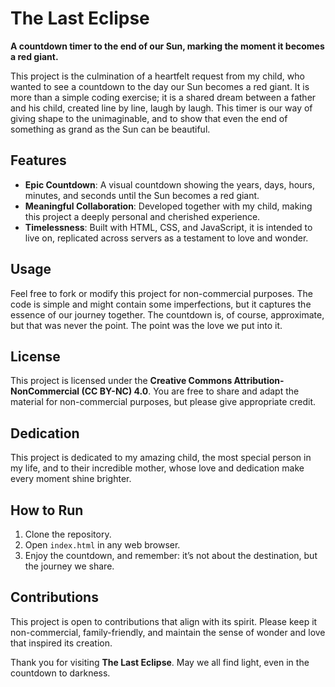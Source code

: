 # The Last Eclipse

**A countdown timer to the end of our Sun, marking the moment it becomes a red giant.**

This project is the culmination of a heartfelt request from my child, who wanted to see a countdown to the day our Sun becomes a red giant. It is more than a simple coding exercise; it is a shared dream between a father and his child, created line by line, laugh by laugh. This timer is our way of giving shape to the unimaginable, and to show that even the end of something as grand as the Sun can be beautiful.

## Features
- **Epic Countdown**: A visual countdown showing the years, days, hours, minutes, and seconds until the Sun becomes a red giant.
- **Meaningful Collaboration**: Developed together with my child, making this project a deeply personal and cherished experience.
- **Timelessness**: Built with HTML, CSS, and JavaScript, it is intended to live on, replicated across servers as a testament to love and wonder.

## Usage
Feel free to fork or modify this project for non-commercial purposes. The code is simple and might contain some imperfections, but it captures the essence of our journey together. The countdown is, of course, approximate, but that was never the point. The point was the love we put into it.

## License
This project is licensed under the **Creative Commons Attribution-NonCommercial (CC BY-NC) 4.0**. You are free to share and adapt the material for non-commercial purposes, but please give appropriate credit.

## Dedication
This project is dedicated to my amazing child, the most special person in my life, and to their incredible mother, whose love and dedication make every moment shine brighter.

## How to Run
1. Clone the repository.
2. Open `index.html` in any web browser.
3. Enjoy the countdown, and remember: it’s not about the destination, but the journey we share.

## Contributions
This project is open to contributions that align with its spirit. Please keep it non-commercial, family-friendly, and maintain the sense of wonder and love that inspired its creation.

Thank you for visiting **The Last Eclipse**. May we all find light, even in the countdown to darkness.


